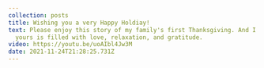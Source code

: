 ```yaml
---
collection: posts
title: Wishing you a very Happy Holdiay!
text: Please enjoy this story of my family's first Thanksgiving. And I hope
  yours is filled with love, relaxation, and gratitude.
video: https://youtu.be/uoAIbl4Jw3M
date: 2021-11-24T21:28:25.731Z
---
```

